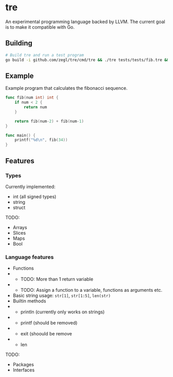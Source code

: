 # tre

An experimental programming language backed by LLVM. The current goal is to make it compatible with Go.

## Building 

```bash
# Build tre and run a test program
go build -i github.com/zegl/tre/cmd/tre && ./tre tests/tests/fib.tre && ./output-binary
```

## Example

Example program that calculates the fibonacci sequence.

```go
func fib(num int) int {
    if num < 2 {
        return num
    }

    return fib(num-2) + fib(num-1)
}

func main() {
    printf("%d\n", fib(34))
}
```

## Features

### Types

Currently implemented:

* int (all signed types)
* string
* struct

TODO:

* Arrays
* Slices
* Maps
* Bool

### Language features

* Functions
* * TODO: More than 1 return variable
* * TODO: Assign a function to a variable, functions as arguments etc.
* Basic string usage: `str[1]`, `str[1:5]`, `len(str)`
* Builtin methods
* * println (currently only works on strings)
* * printf (should be removed)
* * exit (shoould be remove
* * len


TODO:

* Packages
* Interfaces
